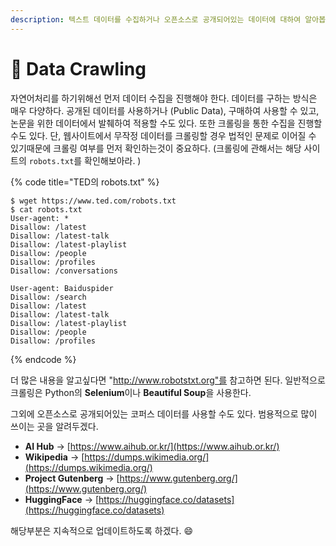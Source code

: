 ```yaml
---
description: 텍스트 데이터를 수집하거나 오픈소스로 공개되어있는 데이터에 대하여 알아봅시다.
---
```


# 🐌 Data Crawling

자연어처리를 하기위해선 먼저 데이터 수집을 진행해야 한다. 데이터를 구하는 방식은 매우 다양하다. 공개된 데이터를 사용하거나 (Public Data), 구매하여 사용할 수 있고, 논문을 위한 데이터에서 발췌하여 적용할 수도 있다. 또한 크롤링을 통한 수집을 진행할수도 있다. 단, 웹사이트에서 무작정 데이터를 크롤링할 경우 법적인 문제로 이어질 수 있기때문에 크롤링 여부를 먼저 확인하는것이 중요하다. (크롤링에 관해서는 해당 사이트의 `robots.txt`를 확인해보아라. )

{% code title="TED의 robots.txt" %}
```
$ wget https://www.ted.com/robots.txt
$ cat robots.txt
User-agent: *
Disallow: /latest
Disallow: /latest-talk
Disallow: /latest-playlist
Disallow: /people
Disallow: /profiles
Disallow: /conversations

User-agent: Baiduspider
Disallow: /search
Disallow: /latest
Disallow: /latest-talk
Disallow: /latest-playlist
Disallow: /people
Disallow: /profiles
```
{% endcode %}

더 많은 내용을 알고싶다면 "http://www.robotstxt.org"를 참고하면 된다. 일반적으로 크롤링은 Python의 **Selenium**이나 **Beautiful Soup**을 사용한다.&#x20;

그외에 오픈소스로 공개되어있는 코퍼스 데이터를 사용할 수도 있다. 범용적으로 많이 쓰이는 곳을 알려두겠다.

* **AI Hub** -> [https://www.aihub.or.kr/](https://www.aihub.or.kr/)
* **Wikipedia** -> [https://dumps.wikimedia.org/](https://dumps.wikimedia.org/)
* **Project Gutenberg** -> [https://www.gutenberg.org/](https://www.gutenberg.org/)
* **HuggingFace** -> [https://huggingface.co/datasets](https://huggingface.co/datasets)

해당부분은 지속적으로 업데이트하도록 하겠다. :smile:

